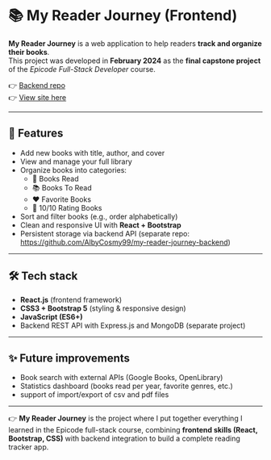 # 📚 My Reader Journey (Frontend)

**My Reader Journey** is a web application to help readers **track and organize their books**.  
This project was developed in **February 2024** as the **final capstone project** of the *Epicode Full-Stack Developer* course.  

👉 [Backend repo](https://github.com/AlbyCosmy99/my-reader-journey-backend)<br>
👉 [View site here](https://my-reader-journey.onrender.com)

---

## 🚀 Features

- Add new books with title, author, and cover  
- View and manage your full library  
- Organize books into categories:
  - 📖 Books Read  
  - 📚 Books To Read  
  - ❤️ Favorite Books  
  - 🌟 10/10 Rating Books  
- Sort and filter books (e.g., order alphabetically)  
- Clean and responsive UI with **React + Bootstrap**  
- Persistent storage via backend API (separate repo: https://github.com/AlbyCosmy99/my-reader-journey-backend)  

---


## 🛠️ Tech stack

- **React.js** (frontend framework)  
- **CSS3 + Bootstrap 5** (styling & responsive design)  
- **JavaScript (ES6+)**  
- Backend REST API with Express.js and MongoDB (separate project)  

---


## ✨ Future improvements

- Book search with external APIs (Google Books, OpenLibrary)  
- Statistics dashboard (books read per year, favorite genres, etc.)
- support of import/export of csv and pdf files 

---

👉 **My Reader Journey** is the project where I put together everything I learned in the Epicode full-stack course, combining **frontend skills (React, Bootstrap, CSS)** with backend integration to build a complete reading tracker app.
